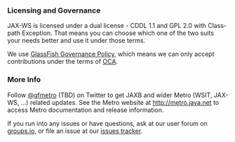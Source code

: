 ### Licensing and Governance

JAX-WS is licensed under a dual license - CDDL 1.1 and GPL 2.0 with Class-path Exception. 
That means you can choose which one of the two suits your needs better and use it under those terms.

We use [GlassFish Governance Policy](https://javaee.github.io/metro-jax-ws/CONTRIBUTING), 
which means we can only accept contributions under the 
terms of [OCA](http://oracle.com/technetwork/goto/oca).

### More Info

Follow <a href="http://twitter.com/gfmetro">@gfmetro</a> (TBD) on Twitter to get JAXB and wider Metro (WSIT, JAX-WS, ...) related updates. See the Metro 
website at http://metro.java.net to access Metro documentation and release information. 

If you run into any issues 
or have questions, ask at our user forum on [groups.io](https://javaee.groups.io/g/metro), or file an issue at our [issues tracker](https://github.com/javaee/metro-jax-ws/issues).
